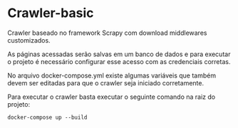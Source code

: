 # Crawler-basic

Crawler baseado no framework Scrapy com download middlewares customizados.

As páginas acessadas serão salvas em um banco de dados e para executar o projeto é necessário configurar esse acesso com as credenciais corretas.

No arquivo docker-compose.yml existe algumas variáveis que também devem ser editadas para que o crawler seja iniciado corretamente.

Para executar o crawler basta executar o seguinte comando na raiz do projeto:

`docker-compose up --build`
